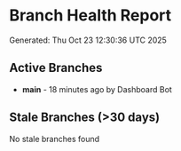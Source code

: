# Branch Health Report
Generated: Thu Oct 23 12:30:36 UTC 2025

## Active Branches
- **main** - 18 minutes ago by Dashboard Bot

## Stale Branches (>30 days)
No stale branches found

